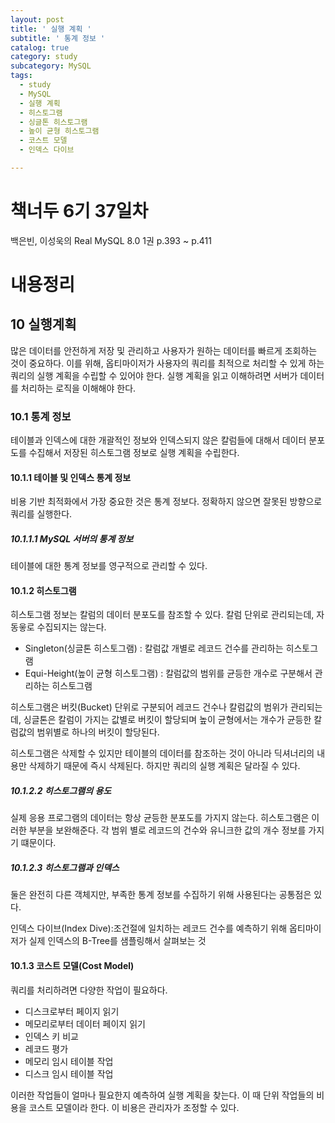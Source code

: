 ```yaml
---
layout: post
title: ' 실행 계획 '
subtitle: ' 통계 정보 '
catalog: true
category: study
subcategory: MySQL
tags:
  - study
  - MySQL
  - 실행 계획
  - 히스토그램
  - 싱글톤 히스토그램
  - 높이 균형 히스토그램
  - 코스트 모델
  - 인덱스 다이브

---
```


# 책너두 6기 37일차

백은빈, 이성욱의 Real MySQL 8.0 1권 p.393 ~ p.411

# 내용정리

## 10 실행계획

많은 데이터를 안전하게 저장 및 관리하고 사용자가 원하는 데이터를 빠르게 조회하는 것이 중요하다. 이를 위해, 옵티마이저가 사용자의 쿼리를 최적으로 처리할 수 있게 하는 쿼리의 실행 계획을 수립할 수 있어야 한다. 실행 계획을 읽고 이해하려면 서버가 데이터를 처리하는 로직을 이해해야 한다.

### 10.1 통계 정보

테이블과 인덱스에 대한 개괄적인 정보와 인덱스되지 않은 칼럼들에 대해서 데이터 분포도를 수집해서 저장된 히스토그램 정보로 실행 계획을 수립한다.

#### 10.1.1 테이블 및 인덱스 통계 정보

비용 기반 최적화에서 가장 중요한 것은 통계 정보다. 정확하지 않으면 잘못된 방향으로 쿼리를 실행한다.

##### 10.1.1.1 MySQL 서버의 통계 정보

테이블에 대한 통계 정보를 영구적으로 관리할 수 있다.

#### 10.1.2 히스토그램

히스토그램 정보는 칼럼의 데이터 분포도를 참조할 수 있다. 칼럼 단위로 관리되는데, 자동읗로 수집되지는 않는다.

- Singleton(싱글톤 히스토그램) : 칼럼값 개별로 레코드 건수를 관리하는 히스토그램
- Equi-Height(높이 균형 히스토그램) : 칼럼값의 범위를 균등한 개수로 구분해서 관리하는 히스토그램

히스토그램은 버킷(Bucket) 단위로 구분되어 레코드 건수나 칼럼값의 범위가 관리되는데, 싱글톤은 칼럼이 가지는 값별로 버킷이 할당되며 높이 균형에서는 개수가 균등한 칼럼값의 범위별로 하나의 버킷이 할당된다.

히스토그램은 삭제할 수 있지만 테이블의 데이터를 참조하는 것이 아니라 딕셔너리의 내용만 삭제하기 때문에 즉시 삭제된다. 하지만 쿼리의 실행 계획은 달라질 수 있다.

##### 10.1.2.2 히스토그램의 용도

실제 응용 프로그램의 데이터는 항상 균등한 분포도를 가지지 않는다. 히스토그램은 이러한 부분을 보완해준다. 각 범위 별로 레코드의 건수와 유니크한 값의 개수 정보를 가지기 떄문이다.

##### 10.1.2.3 히스토그램과 인덱스

둘은 완전히 다른 객체지만, 부족한 통계 정보를 수집하기 위해 사용된다는 공통점은 있다.

인덱스 다이브(Index Dive):조건절에 일치하는 레코드 건수를 예측하기 위해 옵티마이저가 실제 인덱스의 B-Tree를 샘플링해서 살펴보는 것

#### 10.1.3 코스트 모델(Cost Model)

쿼리를 처리하려면 다양한 작업이 필요하다.

- 디스크로부터 페이지 읽기
- 메모리로부터 데이터 페이지 읽기
- 인덱스 키 비교
- 레코드 평가
- 메모리 임시 테이블 작업
- 디스크 임시 테이블 작업

이러한 작업들이 얼마나 필요한지 예측하여 실행 계획을 찾는다. 이 때 단위 작업들의 비용을 코스트 모델이라 한다. 이 비용은 관리자가 조정할 수 있다.